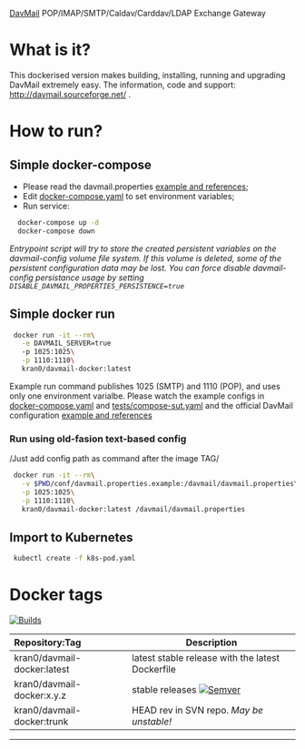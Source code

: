 [DavMail][link_davmail_home] POP/IMAP/SMTP/Caldav/Carddav/LDAP Exchange Gateway

# What is it?

This dockerised version makes building, installing, running and upgrading DavMail extremely easy.
The information, code and support: http://davmail.sourceforge.net/ .

# How to run?

## Simple docker-compose

- Please read the davmail.properties [example and references](http://davmail.sourceforge.net/serversetup.html);
- Edit [docker-compose.yaml](docker-compose.yaml) to set environment variables;
- Run service:

```bash
  docker-compose up -d
  docker-compose down
```

_Entrypoint script will try to store the created persistent variables on the davmail-config volume file system._
_If this volume is deleted, some of the persistent configuration data may be lost._
_You can force disable davmail-config persistance usage by setting `DISABLE_DAVMAIL_PROPERTIES_PERSISTENCE=true`_

## Simple docker run

```bash
 docker run -it --rm\
   -e DAVMAIL_SERVER=true
   -p 1025:1025\
   -p 1110:1110\
   kran0/davmail-docker:latest
```

Example run command publishes 1025 (SMTP) and 1110 (POP), and uses only one environment varialbe.
Please watch the example configs in [docker-compose.yaml](docker-compose.yaml) and [tests/compose-sut.yaml](tests/compose-sut.yaml)
and the official DavMail configuration [example and references](http://davmail.sourceforge.net/serversetup.html)

### Run using old-fasion text-based config

/Just add config path as command after the image TAG/

```bash
 docker run -it --rm\
   -v $PWD/conf/davmail.properties.example:/davmail/davmail.properties\
   -p 1025:1025\
   -p 1110:1110\
   kran0/davmail-docker:latest /davmail/davmail.properties
```

## Import to Kubernetes

```bash
 kubectl create -f k8s-pod.yaml
```

# Docker tags

[![Builds][badge_build_status]][link_docker_tags]

| Repository:Tag | Description |
|:--|---|
| kran0/davmail-docker:latest     | latest stable release with the latest Dockerfile |
| kran0/davmail-docker:x.y.z      | stable releases [![Semver][badge_docker_semver]][link_docker_tags] |
| kran0/davmail-docker:trunk      | HEAD rev in SVN repo. *May be unstable!* |

---
[badge_build_status]:https://github.com/kran0/davmail-docker/actions/workflows/build_images.yml/badge.svg
[badge_docker_semver]:https://img.shields.io/docker/v/kran0/davmail-docker?sort=semver&style=social&cacheSeconds=3600
[link_docker_tags]:https://hub.docker.com/r/kran0/davmail-docker/tags?page=1&ordering=last_updated
[link_davmail_home]:http://davmail.sourceforge.net/
[link_tinyimage]:https://hub.docker.com/r/kran0/tiny/tags
